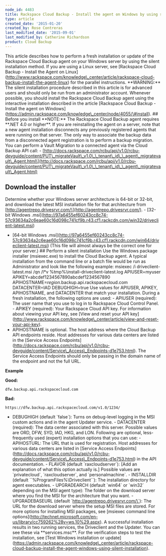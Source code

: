 ```yaml
---
node_id: 4483
title: Rackspace Cloud Backup - Install the agent on Windows by using silent installation
type: article
created_date: '2015-01-20'
created_by: Rose Contreras
last_modified_date: '2015-09-01'
last_modified_by: Catherine Richardson
product: Cloud Backup
---
```


This article describes how to perform a fresh installation or update of
the Rackspace Cloud Backup agent on your Windows server by using the
silent installation method. If you are using a Linux server, see
\[Rackspace Cloud Backup - Install the Agent on
Linux\](http://www.rackspace.com/knowledge\_center/article/rackspace-cloud-backup-install-the-agent-linux)
for the parallel instructions. \*\*WARNING:\*\* The silent installation
procedure described in this article is for advanced users and should
only be run from an administrator account. Whenever possible, you should
install the Rackspace Cloud Backup agent using the interactive
installation described in the article \[Rackspace Cloud Backup - Install
the agent on
Windows\](https://admin.rackspace.com/knowledge\_center/node/4055/\#install).
\#\# Before you install \*\*NOTE:\*\* The Rackspace Cloud Backup agent
requires \*\*.NET 4.0 or higher\*\*. If you are reinstalling the agent
on a server, note that a new agent installation disconnects any
previously registered agents that were running on that server. The only
way to associate the backup data from a disconnected agent registration
is to perform a backup migration. You can perform a Vault Migration to a
connected agent via the Cloud Backup API call: -
\[http://docs.rackspace.com/rcbu/api/v1.0/rcbu-devguide/content/PUT\_migrateVault\_v1.0\_\_tenant\_id\_\_agent\_migratevault\_Agent.html\](http://docs.rackspace.com/rcbu/api/v1.0/rcbu-devguide/content/PUT\_migrateVault\_v1.0\_\_tenant\_id\_\_agent\_migratevault\_Agent.html)

Download the installer
----------------------

Determine whether your Windows server architecture is 64-bit or 32-bit,
and download the latest MSI installation file for that architecture from
\[http://agentrepo.drivesrvr.com/\](http://agentrepo.drivesrvr.com/). -
\[32-bit Windows
.msi\](http://97a6455ef60243cc8c74-57c93634a2c6eae60c16d098c741cf9b.r43.cf1.rackcdn.com/win32/driveclient-latest.msi)
- \[64-bit Windows
.msi\](http://97a6455ef60243cc8c74-57c93634a2c6eae60c16d098c741cf9b.r43.cf1.rackcdn.com/win64/driveclient-latest.msi)
(This file will almost always be the correct one for your server.) \#\#
Perform a silent installation Use the Windows package installer
(msiexec.exe) to install the Cloud Backup agent. A typical installation
from the command line or a batch file would be run as Administrator and
look like the following example: msiexec /i driveclient-latest.msi /qn
/l\*v %tmp%\\install-driveclient-latest.log APIUSER=myuser
APIKEY=abcdef1234567890abcdef1234567890
APIHOSTNAME=*region*.backup.api.rackspacecloud.com DATACENTER=IAD
DEBUGHIGH=true Use values for APIUSER, APIKEY, APIHOSTNAME, and
DATACENTER that match your installation. During a fresh installation,
the following options are used: - APIUSER (required): The user name that
you use to log in to Rackspace Cloud Control Panel. - APIKEY (required):
Your Rackspace Cloud API key. For information about viewing your API
key, see \[View and reset your API
key\](http://www.rackspace.com/knowledge\_center/article/view-and-reset-your-api-key).
- APIHOSTNAME is optional. The host address where the Cloud Backup API
endpoints reside. Host addresses for various data centers are listed in
the \[Service Access
Endpoints\](http://docs.rackspace.com/rcbu/api/v1.0/rcbu-devguide/content/Service\_Access\_Endpoints-d1e753.html).
The Service Access Endpoints should only be passing in the domain name
of the endpoint and not the full URL.

**Example**

**Good:**

`dfw.backup.api.rackspacecloud.com`

**Bad:**

`https://dfw.backup.api.rackspacecloud.com/v1.0/1234/`

- DEBUGHIGH (default \`false\`): Turns on debug-level logging in the MSI
custom actions and in the agent Updater service. - DATACENTER
(required): The data center associated with this server. Possible values
are ORD, DFW, SYD, IAD, HKG, and LON. Following are optional,
less-frequently used (expert) installation options that you can use: -
APIHOSTURL: The URL that is used for registration. Host addresses for
various data centers are listed in \[Service Access
Endpoints\](http://docs.rackspace.com/rcbu/api/v1.0/rcbu-devguide/content/Service\_Access\_Endpoints-d1e753.html)
in the API documentation. - FLAVOR (default \`raxcloudserver\`): \[Add
an explanation of what this option actually is.\] Possible values are
\`privatecloud\`, \`raxcloudserver\`, and \`personalmachine\`. -
INSTALLDIR (default \`\`%ProgramFiles%\\Driveclient\`\`): The
installation directory for agent executables. - UPGRADEARCH (default
\`win64\` or \`win32\` depending on the MSI agent type): The folder on
the download server where you find the MSI for the architecture that you
want. - UPGRADEBASEURL (default \`http://agentrepo.drivesrvr.com/\`):
The URL for the download server where the setup MSI files are stored.
For more options for installing MSI packages, see \[msiexec command line
options\](http://technet.microsoft.com/en-us/library/cc759262%28v=ws.10%29.aspx).
A successful installation results in two running services, the
Driveclient and the Updater. You can see these via \*\*services.msc\*\*.
For the verification steps to test the installation, see \[Test Windows
installation or
update\](https://admin.rackspace.com/knowledge\_center/article/rackspace-cloud-backup-install-the-agent-windows-using-silent-installation).



